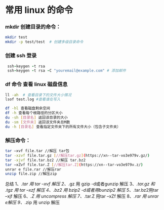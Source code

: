 # 常用 linux 的命令

### mkdir  创建目录的命令：
```bash
mkdir test
mkdir -p test/test  # 创建多级目录命令
```

### 创建 ssh 登录
```ruby
 ssh-keygen -t rsa
 ssh-keygen -t rsa -C "youremail@example.com" # 添加邮件
```

### df 命令 查看 linux 磁盘信息
```bash
ll -ah  # 查看目录下的文件大小情况
lsof test.log #查看谁在写入  

df -hl 查看磁盘剩余空间
df -h 查看每个根路径的分区大小
du -sh [目录名] 返回该目录的大小
du -sm [文件夹] 返回该文件夹总M数
du -h [目录名] 查看指定文件夹下的所有文件大小（包含子文件夹）
```

### 解压命令：
```bash
tar –xvf file.tar //解压 tar包
tar -xzvf file.tar.gz [//解压tar.gz](https://xn--tar-vo3e979v.gz/)
tar -xjvf file.tar.bz2 //解压 tar.bz2
tar –xZvf file.tar.Z [//解压tar.Z](https://xn--tar-vo3e979v.z/)
unrar e file.rar //解压rar
unzip file.zip //解压zip
```
总结
  1、_.tar 用 tar –xvf 解压
  2、_.gz 用 gzip -d或者gunzip 解压
  3、_.tar.gz 和 _.tgz 用 tar –xzf 解压
  4、_.bz2 用 bzip2 -d或者用bunzip2 解压
  5、_.tar.bz2用tar –xjf 解压
  6、_.Z 用 uncompress 解压
  7、_.tar.Z 用tar –xZf 解压
  8、_.rar 用 unrar e解压
  9、_.zip 用 unzip 解压

